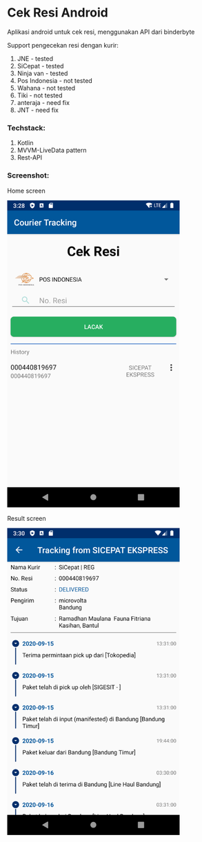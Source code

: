# Cek Resi Android

Aplikasi android untuk cek resi, menggunakan API dari binderbyte

Support pengecekan resi dengan kurir:
1. JNE - tested
2. SiCepat - tested
3. Ninja van - tested
4. Pos Indonesia - not tested
5. Wahana - not tested
6. Tiki - not tested
7. anteraja - need fix
8. JNT - need fix

### Techstack:
1. Kotlin
2. MVVM-LiveData pattern
3. Rest-API

### Screenshot:
Home screen

<img src="https://github.com/Ram-adhan/md-photo/blob/master/courier-tracking-android/Screenshot_1601454488.png" width="400">

Result screen

<img src="https://github.com/Ram-adhan/md-photo/blob/master/courier-tracking-android/Screenshot_1601454610.png" width="400">
